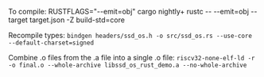 To compile:
RUSTFLAGS="--emit=obj" cargo nightly+ rustc -- --emit=obj --target target.json -Z build-std=core


Recompile types:
```bindgen headers/ssd_os.h -o src/ssd_os.rs --use-core --default-charset=signed```


Combine .o files from the .a file into a single .o file:
```riscv32-none-elf-ld -r -o final.o --whole-archive libssd_os_rust_demo.a --no-whole-archive```